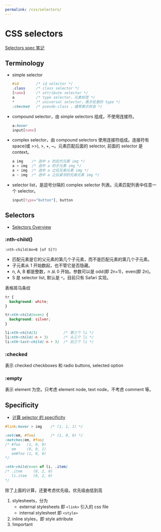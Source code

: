 ```yaml
---
permalink: /css/selectors/
---
```


# CSS selectors

[Selectors spec 笔记](https://ynotes.github.io/selectors/)

## Terminology

- simple selector

    ```css
    #id        /* id selector */
    .class     /* class selector */
    [name]     /* attribute selector */
    a          /* type selector，元素标签 */
    *          /* universal selector，表示任意的 type */
    :checked   /* pseudo-class ，通常表示状态 */
    ```

- compound selector，由 simple selectors 组成，不使用连接符。

    ```css
    a:hover
    input[name]
    ```

- complex selector，由 compound selectors 使用连接符组成。连接符有 space(或 >>), >, +, ~。元素匹配后面的 selector, 前面的 selector 是 context。

    ```css
    a img    /* 选中 a 的后代元素 img */
    a > img  /* 选中 a 的子元素 img */
    a + img  /* 选中 a 之后兄弟元素 img */
    a ~ img  /* 选中 a 之后紧邻的兄弟元素 img */
    ```

- selector list，是逗号分隔的 complex selector 列表。元素匹配列表中任意一个 selector。

    ```css
    input[type="button"], button
    ```

## Selectors

- [Selectors Overview](https://yanxyz.github.io/css-selectors/)

### :nth-child()

`:nth-child(An+B [of S]?)`

- 匹配元素是它的父元素的第几个子元素，而不是匹配元素的第几个子元素。
- 子元素从 1 开始数起，也不管它是否隐藏。
- n, A, B 都是整数，n 从 0 开始。参数可以是 odd(即 2n+1)，even(即 2n)。
- S 是 selector list, 默认是 `*`。目前只有 Safari 实现。

表格斑马条纹

```css
tr {
  background: white;
}

tr:nth-child(even) {
  background: silver;
}
```

```css
li:nth-child(3)            /* 第三个 li */
li:nth-child(-n + 3)       /* 头三个 li */
li:nth-last-child(-n + 3)  /* 后三个 li */
```

### :checked

表示 checked checkboxes 和 radio buttons, selected option

### :empty

表示 element 为空。只考虑 element node, text node，不考虑 comment 等。

## Specificity

- [计算 selector 的 specificity](https://ynotes.github.io/selectors/index.html#specificity-rules)

```css
#link:hover > img    /* (1, 1, 1) */

:not(em, #foo)       /* (1, 0, 0) */
:matches(em, #foo)
/* #foo   (1, 0, 0)
   em     (0, 0, 1)
   em#foo (1, 0, 0)
*/

:nth-child(even of li, .item)
/* .item     (0, 2, 0)
   li.item   (0, 2, 0)
*/
```

除了上面的计算，还要考虑优先级。优先级由低到高

1. stylesheets，分为
    - external stylesheets 即 `<link>` 引入的 css file
    - internal stylesheet 即 `<style>`
1. inline styles，即 style attribute
1. !important

